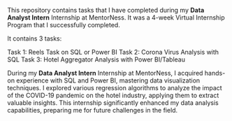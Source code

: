 This repository contains tasks that I have completed during my **Data Analyst Intern** Internship at MentorNess. It was a 4-week Virtual Internship Program that I successfully completed.

It contains 3 tasks:

Task 1: Reels Task on SQL or Power BI 
Task 2: Corona Virus Analysis with SQL 
Task 3: Hotel Aggregator Analysis with Power BI/Tableau

During my **Data Analyst Intern** Internship at MentorNess, I acquired hands-on experience with SQL and Power BI, mastering data visualization techniques. 
I explored various regression algorithms to analyze the impact of the COVID-19 pandemic on the hotel industry, applying them to extract valuable insights. 
This internship significantly enhanced my data analysis capabilities, preparing me for future challenges in the field.
